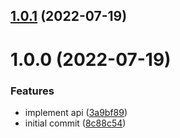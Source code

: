 ## [1.0.1](https://github.com/sinedied/azure-functions-todo-api/compare/1.0.0...1.0.1) (2022-07-19)

# 1.0.0 (2022-07-19)

### Features

* implement api ([3a9bf89](https://github.com/sinedied/azure-functions-todo-api/commit/3a9bf89617f45a266477c5b89d99f7ff9f30deff))
* initial commit ([8c88c54](https://github.com/sinedied/azure-functions-todo-api/commit/8c88c5498eec134817d66c9c3dcee57cc3631b3e))
